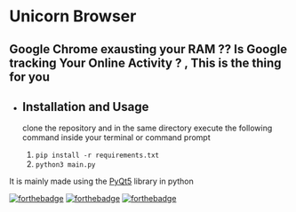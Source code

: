 # Unicorn Browser

**Google Chrome exausting your RAM ?? Is Google tracking Your Online Activity ? , This is the thing for you**
----------------------------
- ## Installation and Usage
    clone the repository and in the same directory execute the following command inside your terminal or command prompt


   1.  `pip install -r requirements.txt`
   2.  `python3 main.py`

It is mainly made using the [PyQt5](https://pypi.org/project/PyQt5/) library in python





[![forthebadge](https://forthebadge.com/images/badges/made-with-python.svg)](https://forthebadge.com)
[![forthebadge](https://forthebadge.com/images/badges/built-with-love.svg)](https://forthebadge.com)
[![forthebadge](https://forthebadge.com/images/badges/open-source.svg)](https://forthebadge.com)
